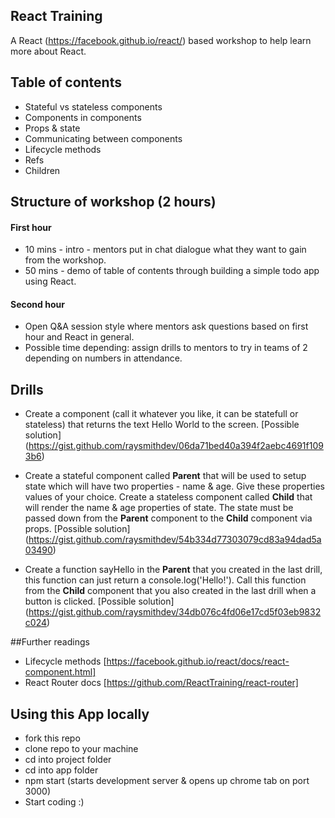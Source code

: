 ## React Training
A React (https://facebook.github.io/react/) based workshop to help learn more about React.

## Table of contents
- Stateful vs stateless components
- Components in components
- Props & state
- Communicating between components
- Lifecycle methods
- Refs
- Children

## Structure of workshop (2 hours)
#### First hour
- 10 mins - intro - mentors put in chat dialogue what they want to gain from the workshop.
- 50 mins - demo of table of contents through building a simple todo app using React.

#### Second hour
- Open Q&A session style where mentors ask questions based on first hour and React in general.
- Possible time depending: assign drills to mentors to try in teams of 2 depending on numbers in attendance.

## Drills
- Create a component (call it whatever you like, it can be statefull or stateless) that returns the text Hello World to the screen. [Possible solution] (https://gist.github.com/raysmithdev/06da71bed40a394f2aebc4691f1093b6)

- Create a stateful component called **Parent** that will be used to setup state which will have two properties - name & age. Give these properties values of your choice. Create a stateless component called **Child** that will render the name & age properties of state. The state must be passed down from the **Parent** component to the **Child** component via props. [Possible solution] (https://gist.github.com/raysmithdev/54b334d77303079cd83a94dad5a03490)

- Create a function sayHello in the **Parent** that you created in the last drill, this function can just return a console.log('Hello!'). Call this function from the **Child** component that you also created in the last drill when a button is clicked. [Possible solution] (https://gist.github.com/raysmithdev/34db076c4fd06e17cd5f03eb9832c024)


##Further readings
- Lifecycle methods [https://facebook.github.io/react/docs/react-component.html]
- React Router docs [https://github.com/ReactTraining/react-router]

## Using this App locally
- fork this repo
- clone repo to your machine
- cd into project folder
- cd into app folder
- npm start (starts development server & opens up chrome tab on port 3000)
- Start coding :)

